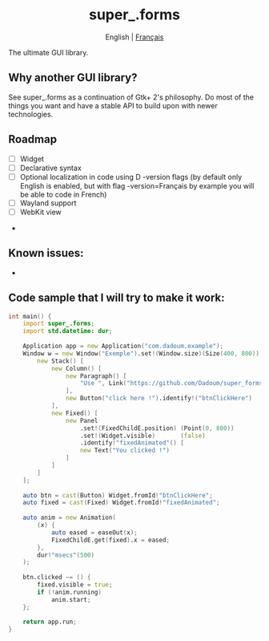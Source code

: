 <center>
    <h1>super_.forms</h1>
    English | <a href="LISEZMOI.md">Français</a>
</center>

The ultimate GUI library.

## Why another GUI library?

See super_.forms as a continuation of Gtk+ 2's philosophy. Do most of the things you want
and have a stable API to build upon with newer technologies.

## Roadmap

- [ ] Widget
- [ ] Declarative syntax
- [ ] Optional localization in code using D -version flags (by default only English is enabled, but with flag -version=Français by example you will be able to code in French)
- [ ] Wayland support
- [ ] WebKit view
- 
## Known issues:

- 

## Code sample that I will try to make it work:

```d
int main() {
    import super_.forms;
    import std.datetime: dur;
    
    Application app = new Application("com.dadoum.example");
    Window w = new Window("Exemple").set!(Window.size)(Size(400, 800)).set!(Window.resizeable)(false) [
        new Stack() [
            new Column() [
                new Paragraph() [
                    "Use ", Link("https://github.com/Dadoum/super_forms", "super_.forms"), " !"
                ],
                new Button("click here !").identify!("btnClickHere")
            ],
            new Fixed() [
                new Panel 
                    .set!(FixedChildE.position) (Point(0, 800))
                    .set!(Widget.visible)       (false)
                    .identify!"fixedAnimated"() [
                    new Text("You clicked !")
                ]
            ]
        ]
    ];
    
    auto btn = cast(Button) Widget.fromId!"btnClickHere";
    auto fixed = cast(Fixed) Widget.fromId!"fixedAnimated";
    
    auto anim = new Animation(
        (x) {
            auto eased = easeOut(x);
            FixedChildE.get(fixed).x = eased;
        },
        dur!"msecs"(500)
    );
    
    btn.clicked ~= () {
        fixed.visible = true;
        if (!anim.running)
            anim.start;
    };
    
    return app.run;
}
```
